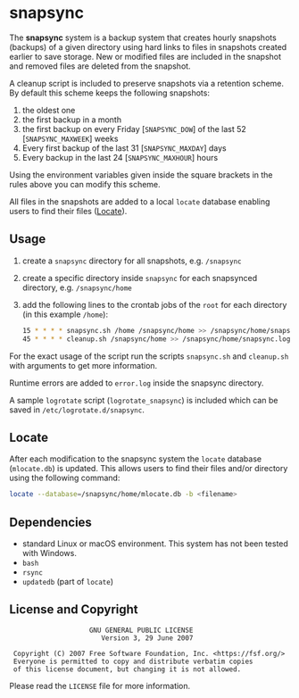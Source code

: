# snapsync

The **snapsync** system is a backup system that creates hourly snapshots (backups) of a given directory using hard links to files in snapshots created earlier to save storage. New or modified files are included in the snapshot and removed files are deleted from the snapshot.

A cleanup script is included to preserve snapshots via a retention scheme. By default this scheme keeps the following snapshots:

1. the oldest one
1. the first backup in a month
1. the first backup on every Friday [`SNAPSYNC_DOW`] of the last 52 [`SNAPSYNC_MAXWEEK`] weeks
1. Every first backup of the last 31 [`SNAPSYNC_MAXDAY`] days
1. Every backup in the last 24 [`SNAPSYNC_MAXHOUR`] hours

Using the environment variables given inside the square brackets in the rules above you can modify this scheme.

All files in the snapshots are added to a local `locate` database enabling users to find their files ([Locate](#locate)).

## Usage

1. create a `snapsync` directory for all snapshots, e.g. `/snapsync`
1. create a specific directory inside `snapsync` for each snapsynced directory, e.g. `/snapsync/home`
1. add the following lines to the crontab jobs of the `root` for each directory (in this example `/home`):

   ```bash
   15 * * * * snapsync.sh /home /snapsync/home >> /snapsync/home/snapsync.log
   45 * * * * cleanup.sh /snapsync/home >> /snapsync/home/snapsync.log
   ```

For the exact usage of the script run the scripts `snapsync.sh` and `cleanup.sh` with arguments to get more information.

Runtime errors are added to `error.log` inside the snapsync directory.

A sample `logrotate` script (`logrotate_snapsync`) is included which can be saved in `/etc/logrotate.d/snapsync`.

## Locate

After each modification to the snapsync system the `locate` database (`mlocate.db`) is updated. This allows users to find their files and/or directory using the following command:

```bash
locate --database=/snapsync/home/mlocate.db -b <filename>
```

## Dependencies

* standard Linux or macOS environment. This system has not been tested with Windows.
* `bash`
* `rsync`
* `updatedb` (part of `locate`)

## License and Copyright

```raw
                    GNU GENERAL PUBLIC LICENSE
                       Version 3, 29 June 2007

 Copyright (C) 2007 Free Software Foundation, Inc. <https://fsf.org/>
 Everyone is permitted to copy and distribute verbatim copies
 of this license document, but changing it is not allowed.
```

Please read the `LICENSE` file for more information.
